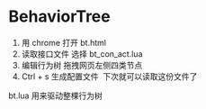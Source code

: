 # BehaviorTree

1. 用 chrome 打开 bt.html
2. 读取接口文件 选择 bt_con_act.lua
3. 编辑行为树 拖拽网页左侧四类节点
4. Ctrl + s 生成配置文件  下次就可以读取这份文件了

bt.lua 用来驱动整棵行为树


